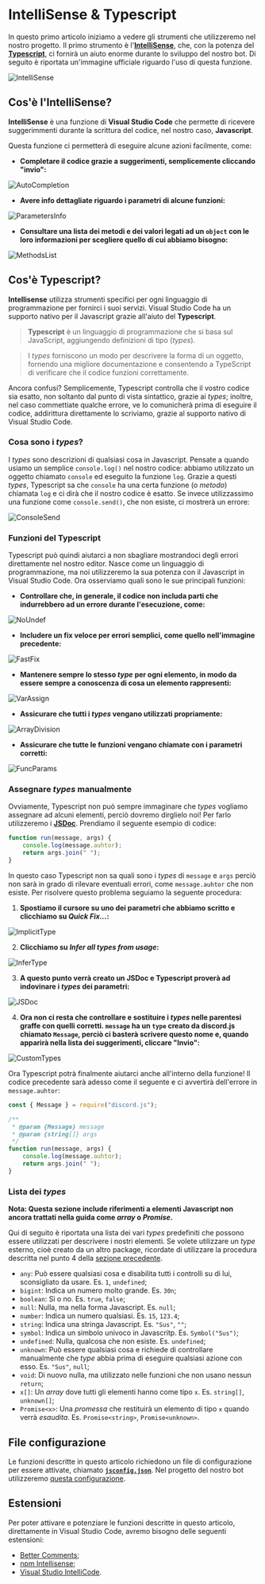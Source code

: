 # IntelliSense & Typescript

In questo primo articolo iniziamo a vedere gli strumenti che utilizzeremo nel nostro progetto. Il
primo strumento è l'**[IntelliSense](https://code.visualstudio.com/docs/editor/intellisense)**, che,
con la potenza del **[Typescript](https://www.typescriptlang.org/)**, ci fornirà un aiuto enorme
durante lo sviluppo del nostro bot. Di seguito è riportata un'immagine ufficiale riguardo l'uso di
questa funzione.

![IntelliSense](/images/1/IntelliSense.gif)

## Cos'è l'**IntelliSense**?

**IntelliSense** è una funzione di **Visual Studio Code** che permette di ricevere suggerimmenti
durante la scrittura del codice, nel nostro caso, **Javascript**.

Questa funzione ci permetterà di eseguire alcune azioni facilmente, come:

- **Completare il codice grazie a suggerimenti, semplicemente cliccando "invio":**

![AutoCompletion](/images/1/AutoCompletion.gif)

- **Avere info dettagliate riguardo i parametri di alcune funzioni:**

![ParametersInfo](/images/1/ParamsInfo.png)

- **Consultare una lista dei metodi e dei valori legati ad un `object` con le loro informazioni per
  scegliere quello di cui abbiamo bisogno:**

![MethodsList](/images/1/MethodsList.gif)

## Cos'è Typescript?

**Intellisense** utilizza strumenti specifici per ogni linguaggio di programmazione per fornirci i
suoi servizi. Visual Studio Code ha un supporto nativo per il Javascript grazie all'aiuto del
**Typescript**.

> **Typescript** è un linguaggio di programmazione che si basa sul JavaScript, aggiungendo
> definizioni di tipo (_types_).

> I _types_ forniscono un modo per descrivere la forma di un oggetto, fornendo una migliore
> documentazione e consentendo a TypeScript di verificare che il codice funzioni correttamente.

Ancora confusi? Semplicemente, Typescript controlla che il vostro codice sia esatto, non soltanto
dal punto di vista sintattico, grazie ai _types_; inoltre, nel caso commettiate qualche errore, ve
lo comunicherà prima di eseguire il codice, addirittura direttamente lo scriviamo, grazie al
supporto nativo di Visual Studio Code.

### Cosa sono i _types_?

I _types_ sono descrizioni di qualsiasi cosa in Javascript. Pensate a quando usiamo un semplice
`console.log()` nel nostro codice: abbiamo utilizzato un oggetto chiamato `console` ed eseguito la
funzione `log`. Grazie a questi _types_, Typescript sa che `console` ha una certa funzione (o
_metodo_) chiamata `log` e ci dirà che il nostro codice è esatto. Se invece utilizzassimo una
funzione come `console.send()`, che non esiste, ci mostrerà un errore:

![ConsoleSend](/images/1/ConsoleSend.png)

### Funzioni del Typescript

Typescript può quindi aiutarci a non sbagliare mostrandoci degli errori direttamente nel nostro
editor. Nasce come un linguaggio di programmazione, ma noi utilizzeremo la sua potenza con il
Javascript in Visual Studio Code. Ora osserviamo quali sono le sue principali funzioni:

- **Controllare che, in generale, il codice non includa parti che indurrebbero ad un errore durante
  l'esecuzione, come:**

![NoUndef](/images/1/NoUndef.png)

- **Includere un fix veloce per errori semplici, come quello nell'immagine precedente:**

![FastFix](/images/1/FastFix.png)

- **Mantenere sempre lo stesso _type_ per ogni elemento, in modo da essere sempre a conoscenza di
  cosa un elemento rappresenti:**

![VarAssign](/images/1/VarAssign.png)

- **Assicurare che tutti i _types_ vengano utilizzati propriamente:**

![ArrayDivision](/images/1/ArrayDivision.png)

- **Assicurare che tutte le funzioni vengano chiamate con i parametri corretti:**

![FuncParams](/images/1/FuncParams.png)

### Assegnare _types_ manualmente

Ovviamente, Typescript non può sempre immaginare che _types_ vogliamo assegnare ad alcuni elementi,
perciò dovremo dirglielo noi! Per farlo utilizzeremo i
**[JSDoc](https://www.typescriptlang.org/docs/handbook/jsdoc-supported-types.html)**. Prendiamo il
seguente esempio di codice:

```js
function run(message, args) {
	console.log(message.auhtor);
	return args.join(" ");
}
```

In questo caso Typescript non sa quali sono i _types_ di `message` e `args` perciò non sarà in grado
di rilevare eventuali errori, come `message.auhtor` che non esiste. Per risolvere questo problema
seguiamo la seguente procedura:

1. **Spostiamo il cursore su uno dei parametri che abbiamo scritto e clicchiamo su _Quick Fix..._:**

![ImplicitType](/images/1/ImplicitType.png)

2. **Clicchiamo su _Infer all types from usage_:**

![InferType](/images/1/InferType.png)

3. **A questo punto verrà creato un JSDoc e Typescript proverà ad indovinare i _types_ dei
   parametri:**

![JSDoc](/images/1/JSDoc.png)

4. **Ora non ci resta che controllare e sostituire i _types_ nelle parentesi graffe con quelli
   corretti. `message` ha un `type` creato da discord.js chiamato `Message`, perciò ci basterà
   scrivere questo nome e, quando apparirà nella lista dei suggerimenti, cliccare "Invio":**

![CustomTypes](/images/1/CustomTypes.png)

Ora Typescript potrà finalmente aiutarci anche all'interno della funzione! Il codice precedente sarà
adesso come il seguente e ci avvertirà dell'errore in `message.auhtor`:

```js
const { Message } = require("discord.js");

/**
 * @param {Message} message
 * @param {string[]} args
 */
function run(message, args) {
	console.log(message.auhtor);
	return args.join(" ");
}
```

### Lista dei _types_

**Nota: Questa sezione include riferimenti a elementi Javascript non ancora trattati nella guida
come _array_ o _Promise_.**

Qui di seguito è riportata una lista dei vari _types_ predefiniti che possono essere utilizzati per
descrivere i nostri elementi. Se volete utilizzare un _type_ esterno, cioè creato da un altro
package, ricordate di utilizzare la procedura descritta nel punto 4 della
[sezione precedente](#assegnare-types-manualmente).

- `any`: Può essere qualsiasi cosa e disabilita tutti i controlli su di lui, sconsigliato da usare.
  Es. `1`, `undefined`;
- `bigint`: Indica un numero molto grande. Es. `30n`;
- `boolean`: Sì o no. Es. `true`, `false`;
- `null`: Nulla, ma nella forma Javascript. Es. `null`;
- `number`: Indica un numero qualsiasi. Es. `15`, `123.4`;
- `string`: Indica una stringa Javascript. Es. `"Sus"`, `""`;
- `symbol`: Indica un simbolo univoco in Javascritp. Es. `Symbol("Sus")`;
- `undefined`: Nulla, qualcosa che non esiste. Es. `undefined`;
- `unknown`: Può essere qualsiasi cosa e richiede di controllare manualmente che _type_ abbia prima
  di eseguire qualsiasi azione con esso. Es. `"Sus"`, `null`;
- `void`: Di nuovo nulla, ma utilizzato nelle funzioni che non usano nessun `return`;
- `x[]`: Un _array_ dove tutti gli elementi hanno come tipo `x`. Es. `string[]`, `unknown[]`;
- `Promise<x>`: Una _promessa_ che restituirà un elemento di tipo `x` quando verrà _esaudita_. Es.
  `Promise<string>`, `Promise<unknown>`.

## File configurazione

Le funzioni descritte in questo articolo richiedono un file di configurazione per essere attivate,
chiamato **[`jsconfig.json`](https://code.visualstudio.com/docs/languages/jsconfig)**. Nel progetto
del nostro bot utilizzeremo [questa configurazione](/jsconfig.json).

## Estensioni

Per poter attivare e potenziare le funzioni descritte in questo articolo, direttamente in Visual
Studio Code, avremo bisogno delle seguenti estensioni:

- [Better Comments](https://marketplace.visualstudio.com/items?itemName=aaron-bond.better-comments);
- [npm Intellisense](https://marketplace.visualstudio.com/items?itemName=christian-kohler.npm-intellisense);
- [Visual Studio IntelliCode](https://marketplace.visualstudio.com/items?itemName=VisualStudioExptTeam.vscodeintellicode).
